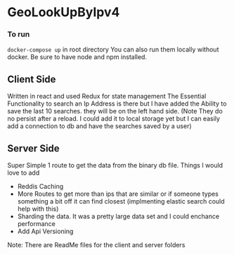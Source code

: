 # GeoLookUpByIpv4

### To run 
`docker-compose up` in root directory
You can also run them locally without docker. Be sure to have node and npm installed. 

## Client Side
Written in react and used Redux for state management
The Essential Functionality to search an Ip Address is there but I have added the 
Ability to save the last 10 searches. they will be on the left hand side. (Note They do no persist after a reload. I could add it to local storage yet
but I can easily add a connection to db and have the searches saved by a user)

## Server Side
Super Simple 1 route to get the data from the binary db file.
Things I would love to add
  - Reddis Caching
  - More Routes to get more than ips that are similar or if someone types something a bit off it can find closest (implmenting elastic search could help with this) 
  - Sharding the data. It was a pretty large data set and I could enchance performance
  - Add Api Versioning


Note: There are ReadMe files for the client and server folders
